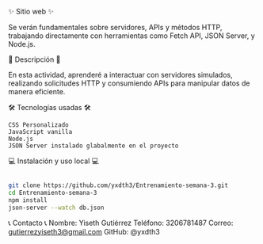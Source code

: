 ✨ Sitio web ✨

Se verán fundamentales sobre servidores, APIs y métodos HTTP, trabajando directamente con herramientas como Fetch API, JSON Server, y Node.js.

📝 Descripción 📝

En esta actividad, aprenderé a interactuar con servidores simulados, realizando solicitudes HTTP y consumiendo APIs para manipular datos de manera eficiente.

🛠️ Tecnologías usadas 🛠️
```
CSS Personalizado 
JavaScript vanilla 
Node.js 
JSON Server instalado glabalmente en el proyecto
```
💻 Instalación y uso local 💻

```bash

git clone https://github.com/yxdth3/Entrenamiento-semana-3.git
cd Entrenamiento-semana-3
npm install
json-server --watch db.json
```
 📞 Contacto 📞
 Nombre: Yiseth Gutiérrez Teléfono: 3206781487 Correo: gutierrezyiseth3@gmail.com GitHub: @yxdth3
